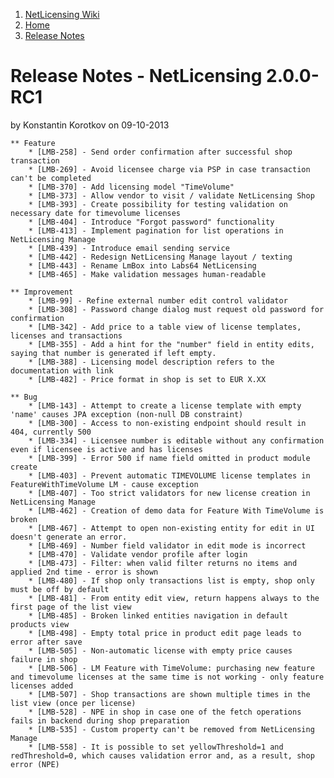 1.  [NetLicensing Wiki](index.html)
2.  [Home](Home_11010214.html)
3.  [Release Notes](Release-Notes_11010240.html)

<span id="title-text"> Release Notes - NetLicensing 2.0.0-RC1 </span>
=====================================================================

by <span class="editor"> Konstantin Korotkov</span> on 09-10-2013

    ** Feature
        * [LMB-258] - Send order confirmation after successful shop transaction
        * [LMB-269] - Avoid licensee charge via PSP in case transaction can't be completed
        * [LMB-370] - Add licensing model "TimeVolume"
        * [LMB-373] - Allow vendor to visit / validate NetLicensing Shop
        * [LMB-393] - Create possibility for testing validation on necessary date for timevolume licenses
        * [LMB-404] - Introduce "Forgot password" functionality
        * [LMB-413] - Implement pagination for list operations in NetLicensing Manage
        * [LMB-439] - Introduce email sending service
        * [LMB-442] - Redesign NetLicensing Manage layout / texting
        * [LMB-443] - Rename LmBox into Labs64 NetLicensing
        * [LMB-465] - Make validation messages human-readable

    ** Improvement
        * [LMB-99] - Refine external number edit control validator
        * [LMB-308] - Password change dialog must request old password for confirmation
        * [LMB-342] - Add price to a table view of license templates, licenses and transactions
        * [LMB-355] - Add a hint for the "number" field in entity edits, saying that number is generated if left empty.
        * [LMB-388] - Licensing model description refers to the documentation with link
        * [LMB-482] - Price format in shop is set to EUR X.XX
        
    ** Bug
        * [LMB-143] - Attempt to create a license template with empty 'name' causes JPA exception (non-null DB constraint)
        * [LMB-300] - Access to non-existing endpoint should result in 404, currently 500
        * [LMB-334] - Licensee number is editable without any confirmation even if licensee is active and has licenses
        * [LMB-399] - Error 500 if name field omitted in product module create
        * [LMB-403] - Prevent automatic TIMEVOLUME license templates in FeatureWithTimeVolume LM - cause exception
        * [LMB-407] - Too strict validators for new license creation in NetLicensing Manage
        * [LMB-462] - Creation of demo data for Feature With TimeVolume is broken
        * [LMB-467] - Attempt to open non-existing entity for edit in UI doesn't generate an error.
        * [LMB-469] - Number field validator in edit mode is incorrect
        * [LMB-470] - Validate vendor profile after login
        * [LMB-473] - Filter: when valid filter returns no items and applied 2nd time - error is shown
        * [LMB-480] - If shop only transactions list is empty, shop only must be off by default
        * [LMB-481] - From entity edit view, return happens always to the first page of the list view
        * [LMB-485] - Broken linked entities navigation in default products view
        * [LMB-498] - Empty total price in product edit page leads to error after save
        * [LMB-505] - Non-automatic license with empty price causes failure in shop
        * [LMB-506] - LM Feature with TimeVolume: purchasing new feature and timevolume licenses at the same time is not working - only feature licenses added
        * [LMB-507] - Shop transactions are shown multiple times in the list view (once per license)
        * [LMB-528] - NPE in shop in case one of the fetch operations fails in backend during shop preparation
        * [LMB-535] - Custom property can't be removed from NetLicensing Manage
        * [LMB-558] - It is possible to set yellowThreshold=1 and redThreshold=0, which causes validation error and, as a result, shop error (NPE)


